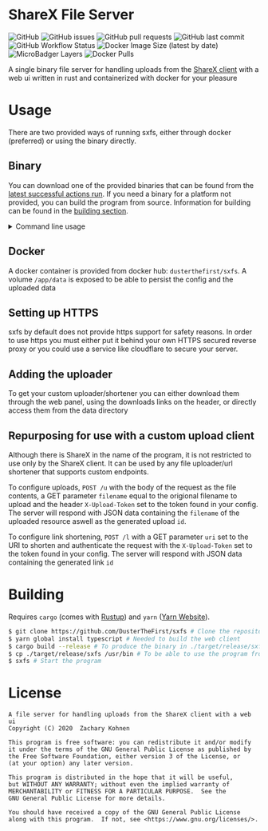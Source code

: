 # ShareX File Server
![GitHub](https://img.shields.io/github/license/dusterthefirst/sxfs)
![GitHub issues](https://img.shields.io/github/issues/dusterthefirst/sxfs)
![GitHub pull requests](https://img.shields.io/github/issues-pr/dusterthefirst/sxfs)
![GitHub last commit](https://img.shields.io/github/last-commit/dusterthefirst/sxfs)
![GitHub Workflow Status](https://img.shields.io/github/workflow/status/dusterthefirst/sxfs/Build)
![Docker Image Size (latest by date)](https://img.shields.io/docker/image-size/dusterthefirst/sxfs)
![MicroBadger Layers](https://img.shields.io/microbadger/layers/dusterthefirst/sxfs)
![Docker Pulls](https://img.shields.io/docker/pulls/dusterthefirst/sxfs)

A single binary file server for handling uploads from the [ShareX client] with a web ui written
in rust and containerized with docker for your pleasure

# Usage
There are two provided ways of running sxfs, either through docker (preferred) or using the binary directly.

## Binary
You can download one of the provided binaries that can be found from the [latest successful actions run].
If you need a binary for a platform not provided, you can build the program from source. Information for building can be found in the [building section](#Building).

<details>
    <summary>Command line usage</summary>
    sxfs 0.1.0
    A file server for handling uploads from the ShareX client

    USAGE:
        sxfs.exe [FLAGS] [OPTIONS]

    FLAGS:
        -h, --help          Prints help information
        -r, --rocket-log    Enable rocket info logging (requires info logging)
        -V, --version       Prints version information
        -v, --verbose       Enable verbose logging. (1 = informational, 2 = debug, 3 = trace)

    OPTIONS:
        -a, --address <address>        The address to bind to [default: 0.0.0.0]
        -c, --config <config>          The path to the config file [default: data/config.toml]
        -d, --database <database>      The path to the sqlite database that holds the mappings between uploads and their files aswell as [default: data/db.sqlite]
        -p, --port <port>              The port to bind to [default: 8000]
        -u, --uploaders <uploaders>    The path to output the generated ShareX custom uploaders file [default: data/uploaders]
</details>

## Docker
A docker container is provided from docker hub: `dusterthefirst/sxfs`. A volume `/app/data` is exposed to be able to persist the config and the uploaded data

## Setting up HTTPS
sxfs by default does not provide https support for safety reasons.
In order to use https you must either put it behind your own HTTPS secured reverse proxy
or you could use a service like cloudflare to secure your server.

## Adding the uploader
To get your custom uploader/shortener you can either download them through the web panel,
using the downloads links on the header, or directly access them from the data directory

## Repurposing for use with a custom upload client
Although there is ShareX in the name of the program, it is not restricted to use only by
the ShareX client. It can be used by any file uploader/url shortener that supports custom
endpoints.

To configure uploads, `POST /u` with the body of the request as the
file contents, a GET parameter `filename` equal to the origional filename to upload and the header
`X-Upload-Token` set to the token found in your config. The server will respond with JSON data
containing the `filename` of the uploaded resource aswell as the generated upload `id`.

To configure link shortening, `POST /l` with a GET parameter `uri` set to the URI to shorten
and authenticate the request with the `X-Upload-Token` set to the token found in your config.
The server will respond with JSON data containing the generated link `id`

# Building
Requires `cargo` (comes with [Rustup]) and `yarn` ([Yarn Website]).
```sh
$ git clone https://github.com/DusterTheFirst/sxfs # Clone the repository
$ yarn global install typescript # Needed to build the web client
$ cargo build --release # To produce the binary in ./target/release/sxfs
$ cp ./target/release/sxfs /usr/bin # To be able to use the program from the command line
$ sxfs # Start the program
```

# License
    A file server for handling uploads from the ShareX client with a web ui
    Copyright (C) 2020  Zachary Kohnen

    This program is free software: you can redistribute it and/or modify
    it under the terms of the GNU General Public License as published by
    the Free Software Foundation, either version 3 of the License, or
    (at your option) any later version.

    This program is distributed in the hope that it will be useful,
    but WITHOUT ANY WARRANTY; without even the implied warranty of
    MERCHANTABILITY or FITNESS FOR A PARTICULAR PURPOSE.  See the
    GNU General Public License for more details.

    You should have received a copy of the GNU General Public License
    along with this program.  If not, see <https://www.gnu.org/licenses/>.

[ShareX client]: https://getsharex.com/
[Rustup]: https://rustup.rs/
[Yarn Website]: https://yarnpkg.com/
[latest successful actions run]: https://github.com/DusterTheFirst/sxfs/actions
[building section]: #Building